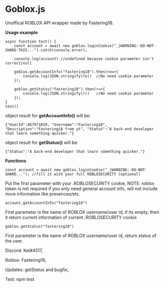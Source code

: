 # Goblox.js

Unoffical ROBLOX API wrapper made by Fastering18.

**Usage example**

```
async function test() {
    const account = await new goblox.loginCookie("_|WARNING:-DO-NOT-SHARE-THIS...").catch(console.error);

    console.log(account) //undefined because cookie parameter isn't correct/null

    goblox.getAccountInfo("fastering18").then(re=>{
        console.log(JSON.stringify(re))  //No need cookie parameter
    });

    goblox.getStatus("fastering18").then(r=>{
        console.log(JSON.stringify(r))   //No need cookie parameter
    });
}
test()
```

object result for **getAccountInfo()** will be:

`{"UserId":467971019, "Username":"Fastering18", "Description":"Fastering18 from yt", "Status":"A back-end developer that learn something quicker."}`

object result for **getStatus()** will be:

`{"Status":"A back-end developer that learn something quicker."}`


**Functions**

`const account = await new goblox.loginCookie("_|WARNING:-DO-NOT-SHARE..."); //fill it with your full ROBLOSECURITY (optional)`

Put the first parameter with your .ROBLOSECURITY cookie,
NOTE: roblox token is not required if you only need general account info, will not include more information like presences/etc.

`account.getAccountInfo("fastering18")`

First parameter is the name of ROBLOX username/user id, if its empty, then it return current information of current .ROBLOSECURITY cookie

`goblox.getStatus("fastering18")`

First parameter is the name of ROBLOX username/user id, return status of the user.


Discord: Kei#4517,

Roblox: Fastering18,

Updates: getStatus and bugfix,

Test: npm test
